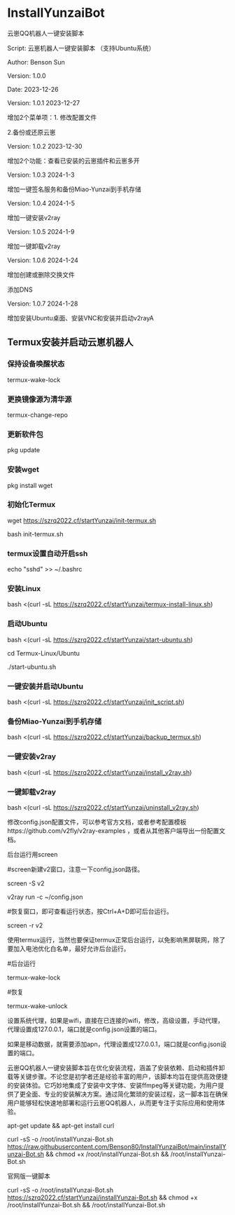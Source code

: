 # InstallYunzaiBot
云崽QQ机器人一键安装脚本

Script: 云崽机器人一键安装脚本 （支持Ubuntu系统）

Author: Benson Sun

Version: 1.0.0

Date: 2023-12-26

Version: 1.0.1  2023-12-27

增加2个菜单项：1. 修改配置文件

2.备份或还原云崽

Version: 1.0.2  2023-12-30

增加2个功能：查看已安装的云崽插件和云崽多开

Version: 1.0.3 2024-1-3

增加一键签名服务和备份Miao-Yunzai到手机存储

Version: 1.0.4 2024-1-5

增加一键安装v2ray

Version: 1.0.5 2024-1-9

增加一键卸载v2ray

Version: 1.0.6 2024-1-24

增加创建或删除交换文件

添加DNS

Version: 1.0.7 2024-1-28

增加安装Ubuntu桌面、安装VNC和安装并启动v2rayA
## Termux安装并启动云崽机器人
### 保持设备唤醒状态
termux-wake-lock
### 更换镜像源为清华源
termux-change-repo
### 更新软件包
pkg update
### 安装wget
pkg install wget
### 初始化Termux
wget https://szrq2022.cf/startYunzai/init-termux.sh

bash init-termux.sh
### termux设置自动开启ssh
echo "sshd" >> ~/.bashrc
### 安装Linux
bash <(curl -sL https://szrq2022.cf/startYunzai/termux-install-linux.sh)
### 启动Ubuntu
bash <(curl -sL https://szrq2022.cf/startYunzai/start-ubuntu.sh)

cd Termux-Linux/Ubuntu

./start-ubuntu.sh
### 一键安装并启动Ubuntu
bash <(curl -sL https://szrq2022.cf/startYunzai/init_script.sh)
### 备份Miao-Yunzai到手机存储
bash <(curl -sL https://szrq2022.cf/startYunzai/backup_termux.sh)
### 一键安装v2ray
bash <(curl -sL https://szrq2022.cf/startYunzai/install_v2ray.sh)
### 一键卸载v2ray
bash <(curl -sL https://szrq2022.cf/startYunzai/uninstall_v2ray.sh)

修改config.json配置文件，可以参考官方文档，或者参考配置模板https://github.com/v2fly/v2ray-examples ，或者从其他客户端导出一份配置文档。

后台运行用screen

#screen新建v2窗口，注意一下config,json路径。

screen -S v2

v2ray run -c ~/config.json

#恢复窗口，即可查看运行状态，按Ctrl+A+D即可后台运行。

screen -r v2

使用termux运行，当然也要保证termux正常后台运行，以免影响黑屏联网，除了要加入电池优化白名单，最好允许后台运行。

#后台运行

termux-wake-lock

#恢复

termux-wake-unlock

设置系统代理，如果是wifi，直接在已连接的wifi，修改，高级设置，手动代理，代理设置成127.0.0.1，端口就是config.json设置的端口。

如果是移动数据，就需要添加apn，代理设置成127.0.0.1，端口就是config.json设置的端口。

云崽QQ机器人一键安装脚本旨在优化安装流程，涵盖了安装依赖、启动和插件卸载等关键步骤。不论您是初学者还是经验丰富的用户，该脚本均旨在提供高效便捷的安装体验。它巧妙地集成了安装中文字体、安装ffmpeg等关键功能，为用户提供了更全面、专业的安装解决方案。通过简化繁琐的安装过程，这一脚本旨在确保用户能够轻松快速地部署和运行云崽QQ机器人，从而更专注于实际应用和使用体验。

apt-get update && apt-get install curl

curl -sS -o /root/installYunzai-Bot.sh https://raw.githubusercontent.com/Benson80/InstallYunzaiBot/main/installYunzai-Bot.sh && chmod +x /root/installYunzai-Bot.sh && /root/installYunzai-Bot.sh

官网版一键脚本

curl -sS -o /root/installYunzai-Bot.sh https://szrq2022.cf/startYunzai/installYunzai-Bot.sh && chmod +x /root/installYunzai-Bot.sh && /root/installYunzai-Bot.sh
